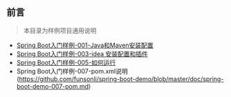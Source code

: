 
## 前言

> 本目录为样例项目通用说明

- [Spring Boot入门样例-001-Java和Maven安装配置](https://github.com/funsonli/spring-boot-demo/blob/master/doc/spring-boot-demo-001-java.md)
- [Spring Boot入门样例-003-idea 安装配置和插件](https://github.com/funsonli/spring-boot-demo/blob/master/doc/spring-boot-demo-003-idea.md)
- [Spring Boot入门样例-005-如何运行](https://github.com/funsonli/spring-boot-demo/blob/master/doc/spring-boot-demo-005-run.md)
- Spring Boot入门样例-007-pom.xml说明(https://github.com/funsonli/spring-boot-demo/blob/master/doc/spring-boot-demo-007-pom.md)
